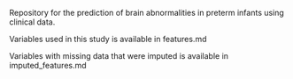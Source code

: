 
Repository for the prediction of brain abnormalities in preterm infants using clinical data. 

Variables used in this study is available in features.md 

Variables with missing data that were imputed is available in imputed_features.md
